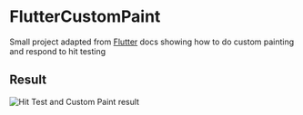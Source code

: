 # FlutterCustomPaint
Small project adapted from [Flutter](https://flutter.io/) docs showing how to do custom painting and respond to hit testing

## Result
![Hit Test and Custom Paint result](https://gph.is/2vhvVCC)
